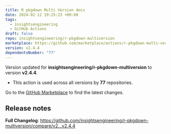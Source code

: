 ```yaml
---
title: R pkgdown Multi Version docs
date: 2024-02-12 19:25:23 +00:00
tags:
  - insightsengineering
  - GitHub Actions
draft: false
repo: insightsengineering/r-pkgdown-multiversion
marketplace: https://github.com/marketplace/actions/r-pkgdown-multi-version-docs
version: v2.4.4
dependentsNumber: "77"
---
```



Version updated for **insightsengineering/r-pkgdown-multiversion** to version **v2.4.4**.
- This action is used across all versions by **77** repositories.

Go to the [GitHub Marketplace](https://github.com/marketplace/actions/r-pkgdown-multi-version-docs) to find the latest changes.

## Release notes

**Full Changelog**: https://github.com/insightsengineering/r-pkgdown-multiversion/compare/v2...v2.4.4

